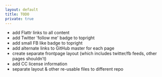 ```yaml
---
layout: default
title: TODO
private: true
---
```

 - add Flattr links to all content
 - add Twitter 'follow me' badge to topright
 - add small FB like badge to topright
 - add alternate links to GitHub master for each page
 - create separate frontpage layout (which includes twitter/fb feeds, other pages shouldn't)
 - add CC license information
 - separate layout & other re-usable files to different repo